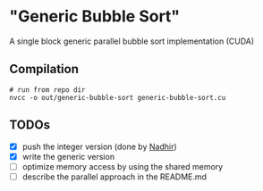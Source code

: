 # "Generic Bubble Sort"
A single block generic parallel bubble sort implementation (CUDA)

## Compilation

    # run from repo dir
    nvcc -o out/generic-bubble-sort generic-bubble-sort.cu

## TODOs

- [x] push the integer version (done by [Nadhir](https://github.com/nzingo))
- [x] write the generic version
- [ ] optimize memory access by using the shared memory
- [ ] describe the parallel approach in the README.md
